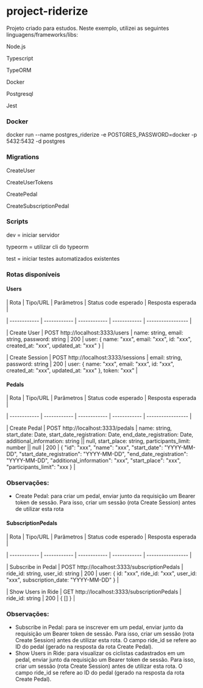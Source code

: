 
# project-riderize



Projeto criado para estudos. Neste exemplo, utilizei as seguintes linguagens/frameworks/libs:



Node.js

Typescript

TypeORM

Docker

Postgresql

Jest



### Docker



docker run --name postgres_riderize -e POSTGRES_PASSWORD=docker -p 5432:5432 -d postgres



### Migrations

CreateUser

CreateUserTokens

CreatePedal

CreateSubscriptionPedal



### Scripts

dev = iniciar servidor

typeorm = utilizar cli do typeorm

test = iniciar testes automatizados existentes



### Rotas disponíveis



#### Users

| Rota | Tipo/URL | Parâmetros | Status code esperado | Resposta esperada |

| ------------ | ------------ | ------------ | ------------ | ----------------- |

| Create User | POST http://localhost:3333/users | name: string, email: string, password: string | 200 | user: { name: "xxx", email: "xxx", id: "xxx", created_at: "xxx", updated_at: "xxx" } |

| Create Session | POST http://localhost:3333/sessions | email: string, password: string | 200 | user: { name: "xxx", email: "xxx", id: "xxx", created_at: "xxx", updated_at: "xxx" }, token: "xxx" |


#### Pedals

| Rota | Tipo/URL | Parâmetros | Status code esperado | Resposta esperada |

| ------------ | ------------ | ------------ | ------------ | ----------------- |

| Create Pedal | POST http://localhost:3333/pedals | name: string, start_date: Date, start_date_registration: Date, end_date_registration: Date, additional_information: string || null, start_place: string, participants_limit: number || null | 200 | { "id": "xxx", "name": "xxx", "start_date": "YYYY-MM-DD", "start_date_registration": "YYYY-MM-DD", "end_date_registration": "YYYY-MM-DD", "additional_information": "xxx", "start_place": "xxx", "participants_limit": "xxx } |



### Observações:

- Create Pedal: para criar um pedal, enviar junto da requisição um Bearer token de sessão. Para isso, criar um sessão (rota Create Session) antes de utilizar esta rota


#### SubscriptionPedals

| Rota | Tipo/URL | Parâmetros | Status code esperado | Resposta esperada |

| ------------ | ------------ | ------------ | ------------ | ----------------- |

| Subscribe in Pedal | POST http://localhost:3333/subscriptionPedals | ride_id: string, user_id: string | 200 | user: { id: "xxx", ride_id: "xxx", user_id: "xxx", subscription_date: "YYYY-MM-DD" } |

| Show Users in Ride | GET http://localhost:3333/subscriptionPedals | ride_id: string | 200 | { [] } |


### Observações:

- Subscribe in Pedal: para se inscrever em um pedal, enviar junto da requisição um Bearer token de sessão. Para isso, criar um sessão (rota Create Session) antes de utilizar esta rota. O campo ride_id se refere ao ID do pedal (gerado na resposta da rota Create Pedal).
- Show Users in Ride: para visualizar os ciclistas cadastrados em um pedal, enviar junto da requisição um Bearer token de sessão. Para isso, criar um sessão (rota Create Session) antes de utilizar esta rota. O campo ride_id se refere ao ID do pedal (gerado na resposta da rota Create Pedal).
